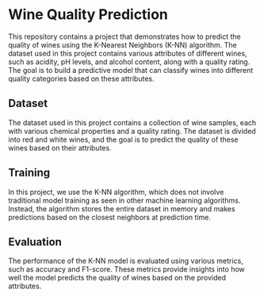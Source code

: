 # Wine Quality Prediction
This repository contains a project that demonstrates how to predict the quality of wines using the K-Nearest Neighbors (K-NN) algorithm. The dataset used in this project contains various attributes of different wines, such as acidity, pH levels, and alcohol content, along with a quality rating. The goal is to build a predictive model that can classify wines into different quality categories based on these attributes.

## Dataset
The dataset used in this project contains a collection of wine samples, each with various chemical properties and a quality rating. The dataset is divided into red and white wines, and the goal is to predict the quality of these wines based on their attributes.

## Training
In this project, we use the K-NN algorithm, which does not involve traditional model training as seen in other machine learning algorithms. Instead, the algorithm stores the entire dataset in memory and makes predictions based on the closest neighbors at prediction time.

## Evaluation
The performance of the K-NN model is evaluated using various metrics, such as accuracy and F1-score. These metrics provide insights into how well the model predicts the quality of wines based on the provided attributes.
